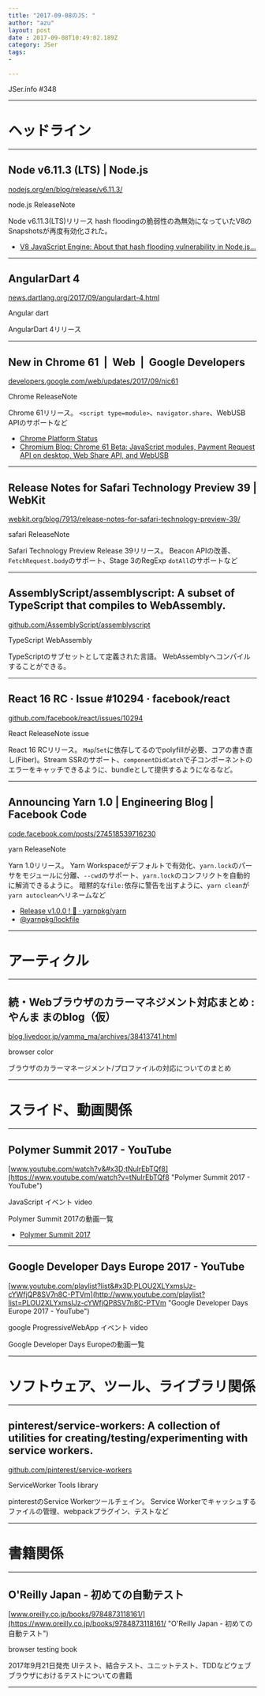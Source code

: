 ```yaml
---
title: "2017-09-08のJS: "
author: "azu"
layout: post
date : 2017-09-08T10:49:02.189Z
category: JSer
tags:
-

---
```


JSer.info #348

----

<h1 class="site-genre">ヘッドライン</h1>

----

## Node v6.11.3 (LTS) | Node.js
[nodejs.org/en/blog/release/v6.11.3/](https://nodejs.org/en/blog/release/v6.11.3/ "Node v6.11.3 (LTS) | Node.js")
<p class="jser-tags jser-tag-icon"><span class="jser-tag">node.js</span> <span class="jser-tag">ReleaseNote</span></p>

Node v6.11.3(LTS)リリース
hash floodingの脆弱性の為無効になっていたV8のSnapshotsが再度有効化された。

- [V8 JavaScript Engine: About that hash flooding vulnerability in Node.js…](https://v8project.blogspot.jp/2017/08/about-that-hash-flooding-vulnerability.html "V8 JavaScript Engine: About that hash flooding vulnerability in Node.js…")

----

## AngularDart 4
[news.dartlang.org/2017/09/angulardart-4.html](http://news.dartlang.org/2017/09/angulardart-4.html "AngularDart 4")
<p class="jser-tags jser-tag-icon"><span class="jser-tag">Angular</span> <span class="jser-tag">dart</span></p>

AngularDart 4リリース


----

## New in Chrome 61  |  Web  |  Google Developers
[developers.google.com/web/updates/2017/09/nic61](https://developers.google.com/web/updates/2017/09/nic61 "New in Chrome 61  |  Web  |  Google Developers")
<p class="jser-tags jser-tag-icon"><span class="jser-tag">Chrome</span> <span class="jser-tag">ReleaseNote</span></p>

Chrome 61リリース。
`<script type=module>`、`navigator.share`、WebUSB APIのサポートなど

- [Chrome Platform Status](https://www.chromestatus.com/features#browsers.chrome.desktop%3D61 "Chrome Platform Status")
- [Chromium Blog: Chrome 61 Beta: JavaScript modules, Payment Request API on desktop, Web Share API, and WebUSB](https://blog.chromium.org/2017/08/chrome-61-beta-javascript-modules.html "Chromium Blog: Chrome 61 Beta: JavaScript modules, Payment Request API on desktop, Web Share API, and WebUSB")

----

## Release Notes for Safari Technology Preview 39 | WebKit
[webkit.org/blog/7913/release-notes-for-safari-technology-preview-39/](https://webkit.org/blog/7913/release-notes-for-safari-technology-preview-39/ "Release Notes for Safari Technology Preview 39 | WebKit")
<p class="jser-tags jser-tag-icon"><span class="jser-tag">safari</span> <span class="jser-tag">ReleaseNote</span></p>

Safari Technology Preview Release 39リリース。
Beacon APIの改善、`FetchRequest.body`のサポート、Stage 3のRegExp `dotAll`のサポートなど


----

## AssemblyScript/assemblyscript: A subset of TypeScript that compiles to WebAssembly.
[github.com/AssemblyScript/assemblyscript](https://github.com/AssemblyScript/assemblyscript "AssemblyScript/assemblyscript: A subset of TypeScript that compiles to WebAssembly.")
<p class="jser-tags jser-tag-icon"><span class="jser-tag">TypeScript</span> <span class="jser-tag">WebAssembly</span></p>

TypeScriptのサブセットとして定義された言語。
WebAssemblyへコンパイルすることができる。


----

## React 16 RC · Issue #10294 · facebook/react
[github.com/facebook/react/issues/10294](https://github.com/facebook/react/issues/10294 "React 16 RC · Issue #10294 · facebook/react")
<p class="jser-tags jser-tag-icon"><span class="jser-tag">React</span> <span class="jser-tag">ReleaseNote</span> <span class="jser-tag">issue</span></p>

React 16 RCリリース。 `Map`/`Set`に依存してるのでpolyfillが必要、コアの書き直し(Fiber)。Stream SSRのサポート、`componentDidCatch`で子コンポーネントのエラーをキャッチできるように、bundleとして提供するようになるなど。


----

## Announcing Yarn 1.0 | Engineering Blog | Facebook Code
[code.facebook.com/posts/274518539716230](https://code.facebook.com/posts/274518539716230 "Announcing Yarn 1.0 | Engineering Blog | Facebook Code")
<p class="jser-tags jser-tag-icon"><span class="jser-tag">yarn</span> <span class="jser-tag">ReleaseNote</span></p>

Yarn 1.0リリース。
Yarn Workspaceがデフォルトで有効化、`yarn.lock`のパーサをモジュールに分離、`--cwd`のサポート、`yarn.lock`のコンフリクトを自動的に解消できるように。
暗黙的な`file:`依存に警告を出すように、`yarn clean`が`yarn autoclean`へリネームなど

- [Release v1.0.0 ! 🎉 · yarnpkg/yarn](https://github.com/yarnpkg/yarn/releases/tag/v1.0.0 "Release v1.0.0 ! 🎉 · yarnpkg/yarn")
- [@yarnpkg/lockfile](https://www.npmjs.com/package/@yarnpkg/lockfile "@yarnpkg/lockfile")

----
<h1 class="site-genre">アーティクル</h1>

----

## 続・Webブラウザのカラーマネジメント対応まとめ : やんま まのblog（仮）
[blog.livedoor.jp/yamma\_ma/archives/38413741.html](http://blog.livedoor.jp/yamma_ma/archives/38413741.html "続・Webブラウザのカラーマネジメント対応まとめ : やんま まのblog（仮）")
<p class="jser-tags jser-tag-icon"><span class="jser-tag">browser</span> <span class="jser-tag">color</span></p>

ブラウザのカラーマネージメント/プロファイルの対応についてのまとめ


----
<h1 class="site-genre">スライド、動画関係</h1>

----

## Polymer Summit 2017 - YouTube
[www.youtube.com/watch?v&#x3D;tNulrEbTQf8](https://www.youtube.com/watch?v=tNulrEbTQf8 "Polymer Summit 2017 - YouTube")
<p class="jser-tags jser-tag-icon"><span class="jser-tag">JavaScript</span> <span class="jser-tag">イベント</span> <span class="jser-tag">video</span></p>

Polymer Summit 2017の動画一覧

- [Polymer Summit 2017](https://summit.polymer-project.org/ "Polymer Summit 2017")

----

## Google Developer Days Europe 2017 - YouTube
[www.youtube.com/playlist?list&#x3D;PLOU2XLYxmsIJz-cYWfjQP8SV7n8C-PTVm](http://www.youtube.com/playlist?list=PLOU2XLYxmsIJz-cYWfjQP8SV7n8C-PTVm "Google Developer Days Europe 2017 - YouTube")
<p class="jser-tags jser-tag-icon"><span class="jser-tag">google</span> <span class="jser-tag">ProgressiveWebApp</span> <span class="jser-tag">イベント</span> <span class="jser-tag">video</span></p>

Google Developer Days Europeの動画一覧


----
<h1 class="site-genre">ソフトウェア、ツール、ライブラリ関係</h1>

----

## pinterest/service-workers: A collection of utilities for creating/testing/experimenting with service workers.
[github.com/pinterest/service-workers](https://github.com/pinterest/service-workers "pinterest/service-workers: A collection of utilities for creating/testing/experimenting with service workers.")
<p class="jser-tags jser-tag-icon"><span class="jser-tag">ServiceWorker</span> <span class="jser-tag">Tools</span> <span class="jser-tag">library</span></p>

pinterestのService Workerツールチェイン。
Service Workerでキャッシュするファイルの管理、webpackプラグイン、テストなど


----
<h1 class="site-genre">書籍関係</h1>

----

## O'Reilly Japan - 初めての自動テスト
[www.oreilly.co.jp/books/9784873118161/](https://www.oreilly.co.jp/books/9784873118161/ "O'Reilly Japan - 初めての自動テスト")
<p class="jser-tags jser-tag-icon"><span class="jser-tag">browser</span> <span class="jser-tag">testing</span> <span class="jser-tag">book</span></p>

2017年9月21日発売
UIテスト、結合テスト、ユニットテスト、TDDなどウェブブラウザにおけるテストについての書籍


----
